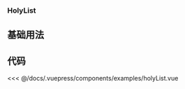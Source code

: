 ### HolyList

## 基础用法

<Demo componentName="examples-holyList" />

## 代码

<SourceCode>
<<< @/docs/.vuepress/components/examples/holyList.vue
</SourceCode>